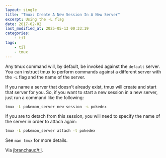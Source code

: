 ```yaml
---
layout: single
title: "Tmux: Create A New Session In A New Server"
excerpt: Using the -L flag
date: 2017-02-02
last_modified_at: 2025-05-13 00:33:19
categories:
    - til
tags:
    - til
    - tmux
---
```


Any tmux command will, by default, be invoked against the `default`
server. You can instruct tmux to perform commands against a different server
with the `-L` flag and the name of the server.

If you name a server that doesn't already exist, tmux will create and start
that server for you. So, if you want to start a new session in a new server,
just run a command like the following:

```bash
tmux -L pokemon_server new-session -s pokedex
```

If you are to detach from this session, you will need to specify the name of
the server in order to attach again:

```bash
tmux -L pokemon_server attach -t pokedex
```

See `man tmux` for more details.

Via [jbranchaud/til](https://github.com/jbranchaud/til).
